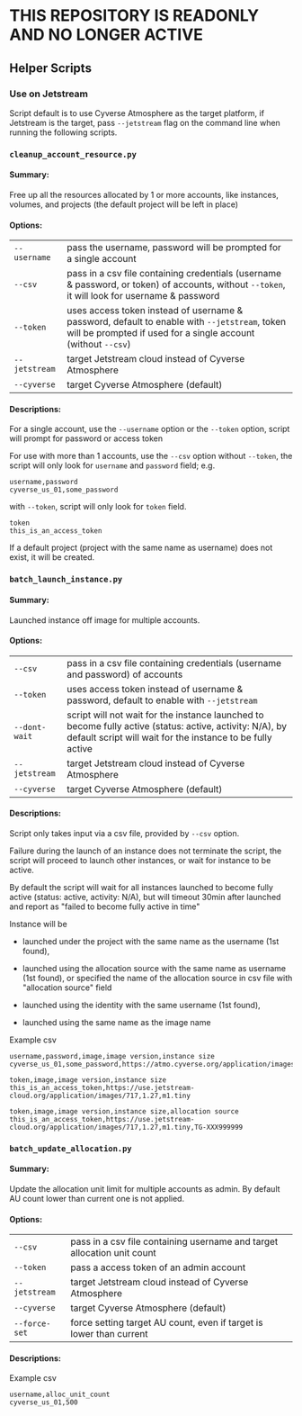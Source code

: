 # THIS REPOSITORY IS READONLY AND NO LONGER ACTIVE

## Helper Scripts

### Use on Jetstream

Script default is to use Cyverse Atmosphere as the target platform, if Jetstream is the target, pass `--jetstream` flag on the command line when running the following scripts.

### `cleanup_account_resource.py`

#### Summary:

Free up all the resources allocated by 1 or more accounts, like instances, volumes, and projects (the default project will be left in place)

#### Options:

| | |
|-|-|
`--username`    | pass the username, password will be prompted for a single account
`--csv`         | pass in a csv file containing credentials (username & password, or token) of accounts, without `--token`, it will look for username & password
`--token`       | uses access token instead of username & password, default to enable with `--jetstream`, token will be prompted if used for a single account (without `--csv`)
`--jetstream`   | target Jetstream cloud instead of Cyverse Atmosphere
`--cyverse`     | target Cyverse Atmosphere (default)

#### Descriptions:

For a single account, use the `--username` option or the `--token` option, script will prompt for password or access token

For use with more than 1 accounts, use the `--csv` option without `--token`, the script will only look for `username` and `password` field;
e.g.
```csv
username,password
cyverse_us_01,some_password
```
with `--token`, script will only look for `token` field.
```csv
token
this_is_an_access_token
```

If a default project (project with the same name as username) does not exist, it will be created.

### `batch_launch_instance.py`

#### Summary:

Launched instance off image for multiple accounts.

#### Options:

| | |
|-|-|
`--csv`         | pass in a csv file containing credentials (username and password) of accounts
`--token`       | uses access token instead of username & password, default to enable with `--jetstream`
`--dont-wait`   | script will not wait for the instance launched to become fully active (status: active, activity: N/A), by default script will wait for the instance to be fully active
`--jetstream`   | target Jetstream cloud instead of Cyverse Atmosphere
`--cyverse`     | target Cyverse Atmosphere (default)

#### Descriptions:

Script only takes input via a csv file, provided by `--csv` option.

Failure during the launch of an instance does not terminate the script, the script will proceed to launch other instances,
or wait for instance to be active.

By default the script will wait for all instances launched to become fully active (status: active, activity: N/A),
but will timeout 30min after launched and report as "failed to become fully active in time"

Instance will be

- launched under the project with the same name as the username (1st found),

- launched using the allocation source with the same name as username (1st found),
  or specified the name of the allocation source in csv file with "allocation source" field

- launched using the identity with the same username (1st found),

- launched using the same name as the image name

Example csv
```csv
username,password,image,image version,instance size
cyverse_us_01,some_password,https://atmo.cyverse.org/application/images/1552,2.0,tiny1
```
```csv
token,image,image version,instance size
this_is_an_access_token,https://use.jetstream-cloud.org/application/images/717,1.27,m1.tiny
```
```csv
token,image,image version,instance size,allocation source
this_is_an_access_token,https://use.jetstream-cloud.org/application/images/717,1.27,m1.tiny,TG-XXX999999
```

### `batch_update_allocation.py`

#### Summary:

Update the allocation unit limit for multiple accounts as admin. By default AU count lower than current one is not applied.

#### Options:

| | |
|-|-|
`--csv`         | pass in a csv file containing username and target allocation unit count
`--token`       | pass a access token of an admin account
`--jetstream`   | target Jetstream cloud instead of Cyverse Atmosphere
`--cyverse`     | target Cyverse Atmosphere (default)
`--force-set`   | force setting target AU count, even if target is lower than current


#### Descriptions:

Example csv
```
username,alloc_unit_count
cyverse_us_01,500
```

